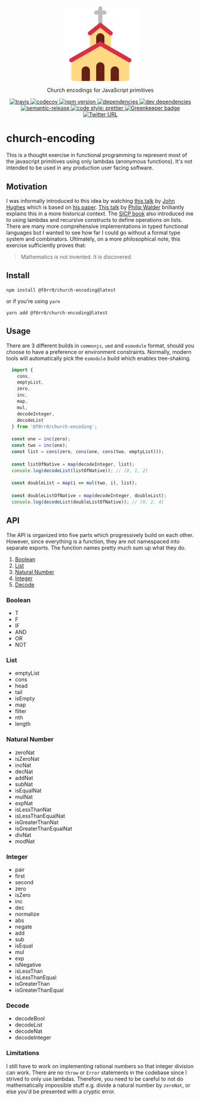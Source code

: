 <h3 align="center">
  <img align="center" src="assets/church.png" alt="Church logo" width=200
  />
</h3>
<p align="center">
Church encodings for JavaScript primitives
</p>
<p align="center">
  <a href="https://travis-ci.org/f0rr0/church-encoding">
    <img
      src="https://img.shields.io/travis/f0rr0/church-encoding.svg?style=flat"
      alt="travis"
      height="20"
    >
  </a>
  <a href="https://codecov.io/gh/f0rr0/church-encoding">
    <img
      src="https://img.shields.io/codecov/c/github/f0rr0/church-encoding.svg?style=flat"
      alt="codecov"
      height="20"
    >
  </a>
  <a href="https://www.npmjs.com/package/@f0rr0/church-encoding">
    <img
      src="https://img.shields.io/npm/v/@f0rr0/church-encoding.svg?style=flat"
      alt="npm version"
      height="20"
    >
  </a>
  <a href="https://david-dm.org/f0rr0/church-encoding">
    <img
      src="https://david-dm.org/f0rr0/church-encoding/status.svg?style=flat"
      alt="dependencies"
      height="20"
    >
  </a>
  <a href="https://david-dm.org/f0rr0/church-encoding?type=dev">
    <img
      src="https://david-dm.org/f0rr0/church-encoding/dev-status.svg?style=flat"
      alt="dev dependencies"
      height="20"
    >
  </a>
  <a href="https://github.com/semantic-release/semantic-release">
    <img
      src="https://img.shields.io/badge/%20%20%F0%9F%93%A6%F0%9F%9A%80-semantic--release-e10079.svg?style=flat"
      alt="semantic-release"
      height="20"
    >
  </a>
  <a href="https://github.com/prettier/prettier">
    <img
      src="https://img.shields.io/badge/code_style-prettier-ff69b4.svg?style=flat"
      alt="code style: prettier"
      height="20"
    >
  </a>
  <a href="https://greenkeeper.io/">
    <img
      src="https://badges.greenkeeper.io/f0rr0/church-encoding.svg?style=flat"
      alt="Greenkeeper badge"
    >
  </a>
  <a href="https://twitter.com/f0rr0">
    <img
      src="https://img.shields.io/twitter/url/https/twitter.com/f0rr0.svg?style=social&label=Follow%20%40f0rr0"
      alt="Twitter URL"
    >
  </a>
</p>

# church-encoding

This is a thought exercise in functional programming to represent most of the javascript primitives using only lambdas (anonymous functions). It's not intended to be used in any production user facing software.

## Motivation

I was informally introduced to this idea by watching [this talk](https://www.youtube.com/watch?v=XrNdvWqxBvA) by [John Hughes](http://www.cse.chalmers.se/~rjmh/) which is based on [his paper](https://www.cs.kent.ac.uk/people/staff/dat/miranda/whyfp90.pdf). [This talk](https://www.youtube.com/watch?v=IOiZatlZtGU) by [Philip Walder](http://www.philip-walder.com/) brilliantly explains this in a more historical context. The [SICP book](https://mitpress.mit.edu/sicp/full-text/book/book.html) also introduced me to using lambdas and recursive constructs to define operations on lists. There are many more comprehensive implementations in typed functional languages but I wanted to see how far I could go without a formal type system and combinators. Ultimately, on a more philosophical note, this exercise sufficiently proves that:

> Mathematics is not invented. It is discovered.

## Install

```
npm install @f0rr0/church-encoding@latest
```
or if you're using `yarn`
```
yarn add @f0rr0/church-encoding@latest
```

## Usage
There are 3 different builds in `commonjs`, `umd` and `esmodule` format, should you choose to have a preference or environment constraints. Normally, modern tools will automatically pick the `esmodule` build which enables tree-shaking.
```js
  import {
    cons,
    emptyList,
    zero,
    inc,
    map,
    mul,
    decodeInteger,
    decodeList
  } from '@f0rr0/church-encoding';

  const one = inc(zero);
  const two = inc(one);
  const list = cons(zero, cons(one, cons(two, emptyList)));
  
  const listOfNative = map(decodeInteger, list);
  console.log(decodeList(listOfNative)); // [0, 1, 2]
  
  const doubleList = map(i => mul(two, i), list);
  
  const doubleListOfNative = map(decodeInteger, doubleList);
  console.log(decodeList(doubleListOfNative)); // [0, 2, 4]
```
## API

The API is organized into five parts which progressively build on each other. However, since everything is a function, they are not namespaced into separate exports. The function names pretty much sum up what they do.

1.  [Boolean](#boolean)
2.  [List](#list)
3.  [Natural Number](#natural-number)
4.  [Integer](#integer)
5.  [Decode](#decode)

### Boolean

* T
* F
* IF
* AND
* OR
* NOT

### List

* emptyList
* cons
* head
* tail
* isEmpty
* map
* filter
* nth
* length

### Natural Number

* zeroNat
* isZeroNat
* incNat
* decNat
* addNat
* subNat
* isEqualNat
* mulNat
* expNat
* isLessThanNat
* isLessThanEqualNat
* isGreaterThanNat
* isGreaterThanEqualNat
* divNat
* modNat

### Integer

* pair
* first
* second
* zero
* isZero
* inc
* dec
* normalize
* abs
* negate
* add
* sub
* isEqual
* mul
* exp
* isNegative
* isLessThan
* isLessThanEqual
* isGreaterThan
* isGreaterThanEqual

### Decode

* decodeBool
* decodeList
* decodeNat
* decodeInteger

### Limitations

I still have to work on implementing rational numbers so that integer division can work. There are no `throw` or `Error` statements in the codebase since I strived to only use lambdas. Therefore, you need to be careful to not do mathematically impossible stuff e.g. divide a natural number by `zeroNat`, or else you'd be presented with a cryptic error.
